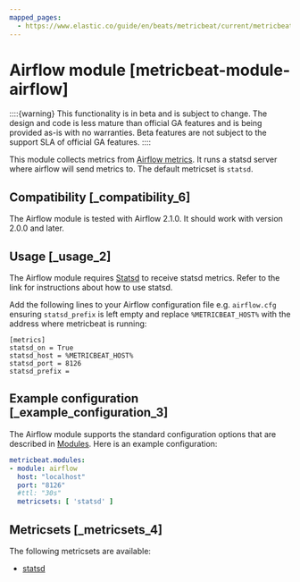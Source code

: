 ```yaml
---
mapped_pages:
  - https://www.elastic.co/guide/en/beats/metricbeat/current/metricbeat-module-airflow.html
---
```


# Airflow module [metricbeat-module-airflow]

::::{warning}
This functionality is in beta and is subject to change. The design and code is less mature than official GA features and is being provided as-is with no warranties. Beta features are not subject to the support SLA of official GA features.
::::


This module collects metrics from [Airflow metrics](https://airflow.apache.org/docs/apache-airflow/stable/logging-monitoring/metrics.html). It runs a statsd server where airflow will send metrics to. The default metricset is `statsd`.


## Compatibility [_compatibility_6]

The Airflow module is tested with Airflow 2.1.0. It should work with version 2.0.0 and later.


## Usage [_usage_2]

The Airflow module requires [Statsd](/reference/metricbeat/metricbeat-module-statsd.md) to receive statsd metrics. Refer to the link for instructions about how to use statsd.

Add the following lines to your Airflow configuration file e.g. `airflow.cfg` ensuring `statsd_prefix` is left empty and replace `%METRICBEAT_HOST%` with the address where metricbeat is running:

```
[metrics]
statsd_on = True
statsd_host = %METRICBEAT_HOST%
statsd_port = 8126
statsd_prefix =
```


## Example configuration [_example_configuration_3]

The Airflow module supports the standard configuration options that are described in [Modules](/reference/metricbeat/configuration-metricbeat.md). Here is an example configuration:

```yaml
metricbeat.modules:
- module: airflow
  host: "localhost"
  port: "8126"
  #ttl: "30s"
  metricsets: [ 'statsd' ]
```


## Metricsets [_metricsets_4]

The following metricsets are available:

* [statsd](/reference/metricbeat/metricbeat-metricset-airflow-statsd.md)


